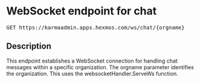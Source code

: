 # WebSocket endpoint for chat

<pre id='liveapi-code'>GET https://karmaadmin.apps.hexmos.com/ws/chat/{orgname}
</pre>

## Description
This endpoint establishes a WebSocket connection for handling chat messages within a specific organization.
The orgname parameter identifies the organization. This uses the websocketHandler.ServeWs function.


